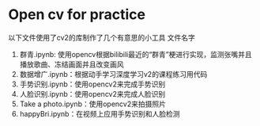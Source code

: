 # Open cv for practice
以下文件使用了cv2的库制作了几个有意思的小工具
文件名字

1. 群青.ipynb: 使用opencv根据bilibili最近的“群青”梗进行实现，监测张嘴并且播放歌曲、冻结画面并且改变画风
2. 数据增广.ipynb：根据动手学习深度学习v2的课程练习用代码
3. 手势识别.ipynb：使用opencv2来完成手势识别
4. 人脸识别.ipynb：使用opencv2来完成人脸识别
5. Take a photo.ipynb：使用opencv2来拍摄照片
6. happyBri.ipynb：在视频上应用手势识别和人脸检测

